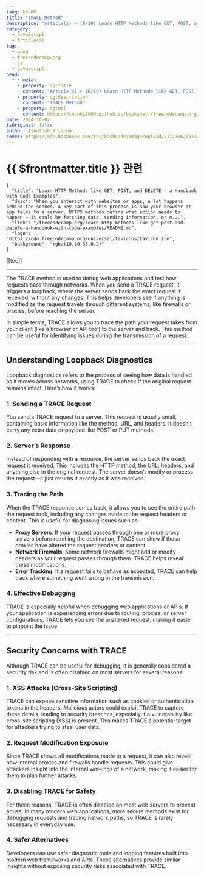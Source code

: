 ```yaml
---
lang: ko-KR
title: "TRACE Method"
description: "Article(s) > (8/10) Learn HTTP Methods like GET, POST, and DELETE – a Handbook with Code Examples"
category:
  - JavaScript
  - Article(s)
tag:
  - blog
  - freecodecamp.org
  - js
  - javascript
head:
  - - meta:
    - property: og:title
      content: "Article(s) > (8/10) Learn HTTP Methods like GET, POST, and DELETE – a Handbook with Code Examples"
    - property: og:description
      content: "TRACE Method"
    - property: og:url
      content: https://chanhi2000.github.io/bookshelf/freecodecamp.org/learn-http-methods-like-get-post-and-delete-a-handbook-with-code-examples/trace-method.html
date: 2024-10-02
isOriginal: false
author: Ashutosh Krishna
cover: https://cdn.hashnode.com/res/hashnode/image/upload/v1727862097228/24433377-ebb8-49b5-b0ee-5736f629399d.png
---
```


# {{ $frontmatter.title }} 관련

```component VPCard
{
  "title": "Learn HTTP Methods like GET, POST, and DELETE – a Handbook with Code Examples",
  "desc": "When you interact with websites or apps, a lot happens behind the scenes. A key part of this process is how your browser or app talks to a server. HTTPS methods define what action needs to happen – it could be fetching data, sending information, or m...",
  "link": "/freecodecamp.org/learn-http-methods-like-get-post-and-delete-a-handbook-with-code-examples/README.md",
  "logo": "https://cdn.freecodecamp.org/universal/favicons/favicon.ico",
  "background": "rgba(10,10,35,0.2)"
}
```

[[toc]]

---

<SiteInfo
  name="Learn HTTP Methods like GET, POST, and DELETE – a Handbook with Code Examples"
  desc="When you interact with websites or apps, a lot happens behind the scenes. A key part of this process is how your browser or app talks to a server. HTTPS methods define what action needs to happen – it could be fetching data, sending information, or m..."
  url="https://freecodecamp.org/news/learn-http-methods-like-get-post-and-delete-a-handbook-with-code-examples/"
  logo="https://cdn.freecodecamp.org/universal/favicons/favicon.ico"
  preview="https://cdn.hashnode.com/res/hashnode/image/upload/v1727862097228/24433377-ebb8-49b5-b0ee-5736f629399d.png"/>

The TRACE method is used to debug web applications and test how requests pass through networks. When you send a TRACE request, it triggers a loopback, where the server sends back the exact request it received, without any changes. This helps developers see if anything is modified as the request travels through different systems, like firewalls or proxies, before reaching the server.

In simple terms, TRACE allows you to trace the path your request takes from your client (like a browser or API tool) to the server and back. This method can be useful for identifying issues during the transmission of a request.

---

## Understanding Loopback Diagnostics

Loopback diagnostics refers to the process of seeing how data is handled as it moves across networks, using TRACE to check if the original request remains intact. Here’s how it works:

### 1. Sending a TRACE Request

You send a TRACE request to a server. This request is usually small, containing basic information like the method, URL, and headers. It doesn't carry any extra data or payload like POST or PUT methods.

### 2. Server’s Response

Instead of responding with a resource, the server sends back the exact request it received. This includes the HTTP method, the URL, headers, and anything else in the original request. The server doesn’t modify or process the request—it just returns it exactly as it was received.

### 3. Tracing the Path

When the TRACE response comes back, it allows you to see the entire path the request took, including any changes made to the request headers or content. This is useful for diagnosing issues such as:

- **Proxy Servers**: If your request passes through one or more proxy servers before reaching the destination, TRACE can show if those proxies have altered the request headers or content.
- **Network Firewalls**: Some network firewalls might add or modify headers as your request passes through them. TRACE helps reveal these modifications.
- **Error Tracking**: If a request fails to behave as expected, TRACE can help track where something went wrong in the transmission.

### 4. Effective Debugging

TRACE is especially helpful when debugging web applications or APIs. If your application is experiencing errors due to routing, proxies, or server configurations, TRACE lets you see the unaltered request, making it easier to pinpoint the issue.

---

## Security Concerns with TRACE

Although TRACE can be useful for debugging, it is generally considered a security risk and is often disabled on most servers for several reasons:

### 1. XSS Attacks (Cross-Site Scripting)

TRACE can expose sensitive information such as cookies or authentication tokens in the headers. Malicious actors could exploit TRACE to capture these details, leading to security breaches, especially if a vulnerability like cross-site scripting (XSS) is present. This makes TRACE a potential target for attackers trying to steal user data.

### 2. Request Modification Exposure

Since TRACE shows all modifications made to a request, it can also reveal how internal proxies and firewalls handle requests. This could give attackers insight into the internal workings of a network, making it easier for them to plan further attacks.

### 3. Disabling TRACE for Safety

For these reasons, TRACE is often disabled on most web servers to prevent abuse. In many modern web applications, more secure methods exist for debugging requests and tracing network paths, so TRACE is rarely necessary in everyday use.

### 4. Safer Alternatives

Developers can use safer diagnostic tools and logging features built into modern web frameworks and APIs. These alternatives provide similar insights without exposing security risks associated with TRACE.